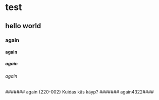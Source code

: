 # test
## hello world
### again
#### again
##### again
###### again
####### again
{220-002}
Kuidas käs käyp?
####### again4322####
